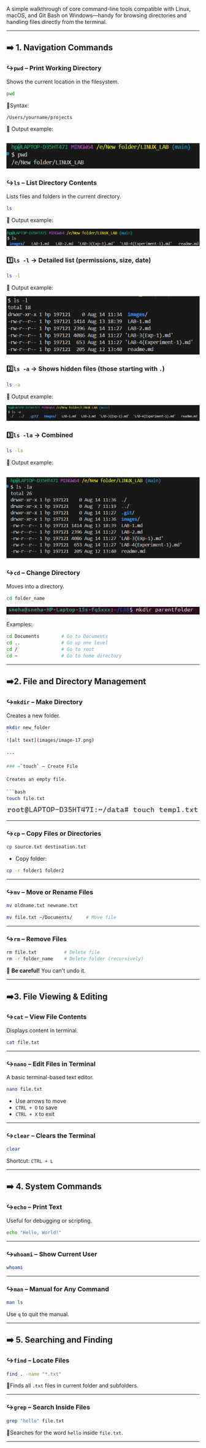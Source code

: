 A simple walkthrough of core command-line tools compatible with Linux, macOS, and Git Bash on Windows—handy for browsing directories and handling files directly from the terminal.

---

## ➡️ 1. **Navigation Commands**

### ↪`pwd` – Print Working Directory

Shows the current location in the filesystem.

```bash
pwd
```

📌Syntax:
```
/Users/yourname/projects
```
📌 Output example:


![alt text](images/image15.png)
---
### ↪`ls` – List Directory Contents

Lists files and folders in the current directory.

```bash
ls
```
📌 Output example:


![alt text](images/image11.png)
### 1️⃣`ls -l` → Detailed list (permissions, size, date)

```bash
ls -l
```
📌 Output example:


![alt text](/images/image12.png)

### 2️⃣`ls -a` → Shows hidden files (those starting with `.`)

```bash
ls -a
```

📌 Output example:


![alt text](/images/image13.png)

### 3️⃣`ls -la` → Combined

```bash
ls -la
```

📌 Output example:


![alt text](/images/image14.png)
---
### ↪`cd` – Change Directory

Moves into a directory.

```bash
cd folder_name
```
![alt text](images/image-17.png)

Examples:

```bash
cd Documents        # Go to Documents
cd ..               # Go up one level
cd /                # Go to root
cd ~                # Go to home directory
```
---
## ➡️2. **File and Directory Management**

### ↪`mkdir` – Make Directory

Creates a new folder.

```bash
mkdir new_folder
`
![alt text](images/image-17.png)

---

### ↪`touch` – Create File

Creates an empty file.

```bash
touch file.txt
```
![alt text](images/image18.png)

---

### ↪`cp` – Copy Files or Directories

```bash
cp source.txt destination.txt
```

* Copy folder:

```bash
cp -r folder1 folder2
```

---

### ↪`mv` – Move or Rename Files

```bash
mv oldname.txt newname.txt
```

```bash
mv file.txt ~/Documents/     # Move file
```

---

### ↪`rm` – Remove Files

```bash
rm file.txt          # Delete file
rm -r folder_name    # Delete folder (recursively)
```

🚨 **Be careful!** You can't undo it.

---

## ➡️3. **File Viewing & Editing**

### ↪`cat` – View File Contents

Displays content in terminal.

```bash
cat file.txt
```

---

### ↪`nano` – Edit Files in Terminal

A basic terminal-based text editor.

```bash
nano file.txt
```

* Use arrows to move
* `CTRL + O` to save
* `CTRL + X` to exit

---

### ↪`clear` – Clears the Terminal

```bash
clear
```

Shortcut: `CTRL + L`

---

## ➡️ 4. **System Commands**

### ↪`echo` – Print Text

Useful for debugging or scripting.

```bash
echo "Hello, World!"
```

---

### ↪`whoami` – Show Current User

```bash
whoami
```

---

### ↪`man` – Manual for Any Command

```bash
man ls
```

Use `q` to quit the manual.

---

## ➡️ 5. **Searching and Finding**

### ↪`find` – Locate Files

```bash
find . -name "*.txt"
```

📍Finds all `.txt` files in current folder and subfolders.

---

### ↪`grep` – Search Inside Files

```bash
grep "hello" file.txt
```

📍Searches for the word `hello` inside `file.txt`.

---





